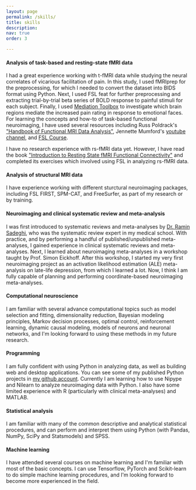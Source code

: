 ```yaml
---
layout: page
permalink: /skills/
title: skills
description:
nav: true
order: 3

---
```

#### Analysis of task-based and resting-state fMRI data
I had a great experience working with t-fMRI data while studying the neural correlates of vicarious facilitation of pain. In this study, I used fMRIprep for the preprocessing, for which I needed to convert the dataset into BIDS format using Python. Next, I used FSL feat for further preprocessing and extracting trial-by-trial beta series of BOLD response to painful stimuli for each subject. Finally, I used <a href="https://github.com/canlab/MediationToolbox">Mediation Toolbox</a> to investigate which brain regions mediate the increased pain rating in response to emotional faces. For learning the concepts and how-to of task-based functional neuroimaging, I have used several resources including Russ Poldrack's <a href="https://www.cambridge.org/core/books/handbook-of-functional-mri-data-analysis/8EDF966C65811FCCC306F7C916228529">"Handbook of Functional MRI Data Analysis"</a>, Jennette Mumford's <a href="https://www.youtube.com/channel/UCZ7gF0zm35FwrFpDND6DWeA">youtube channel</a>, and <a href="https://fsl.fmrib.ox.ac.uk/fslcourse/">FSL Course</a>.

I have no research experience with rs-fMRI data yet. However, I have read the book <a href="http://www.neuroimagingprimers.org/list-of-primers/">"Introduction to Resting State fMRI Functional Connectivity"</a> and completed its exercises which involved using FSL in analyzing rs-fMRI data.

#### Analysis of structural MRI data
I have experience working with different sturctural neuroimaging packages, including FSL FIRST, SPM-CAT, and FreeSurfer, as part of my research or by training. 

#### Neuroimaging and clinical systematic review and meta-analysis
I was first introduced to systematic reviews and meta-analyses by <a href="https://scholar.google.com/citations?user=N83DJ5oAAAAJ&hl=en">Dr. Ramin Sadeghi</a>, who was the systematic review expert in my medical school. With practice, and by performing a handful of published/unpublished meta-analyses, I gained experience in clinical systematic reviews and meta-analyses. Next, I learned about neuroimaging meta-analyses in a workshop taught by Prof. Simon Eickhoff. After this workshop, I started my very first neuroimaging project as an activation likelihood estimation (ALE) meta-analysis on late-life depression, from which I learned a lot. Now, I think I am fully capable of planning and performing coordinate-based neuroimaging meta-analyses.

#### Computational neuroscience
I am familiar with several advance computational topics such as model selection and fitting, dimensionality reduction, Bayesian modeling principles, Markov decision processes, optimal control, reinforcement learning, dynamic causal modeling, models of neurons and neuronal networks, and I'm looking forward to using these methods in my future research.

#### Programming
I am fully confident with using Python in analyzing data, as well as building web and desktop applications. You can see some of my published Python projects in <a href="https://github.com/amnsbr">my github account</a>. Currently I am learning how to use Nipype and Nilearn to analyze neuroimaging data with Python. I also have some limited experience with R (particularly with clinical meta-analyses) and MATLAB.

#### Statistical analysis
I am familiar with many of the common descriptive and analytical statistical procedures, and can perform and interpret them using Python (with Pandas, NumPy, SciPy and Statsmodels) and SPSS.

#### Machine learning
I have attended several courses on machine learning and I'm familiar with most of the basic concepts. I can use Tensorflow, PyTorch and Scikit-learn to do simple machine learning procedures, and I'm looking forward to become more experienced in the field.